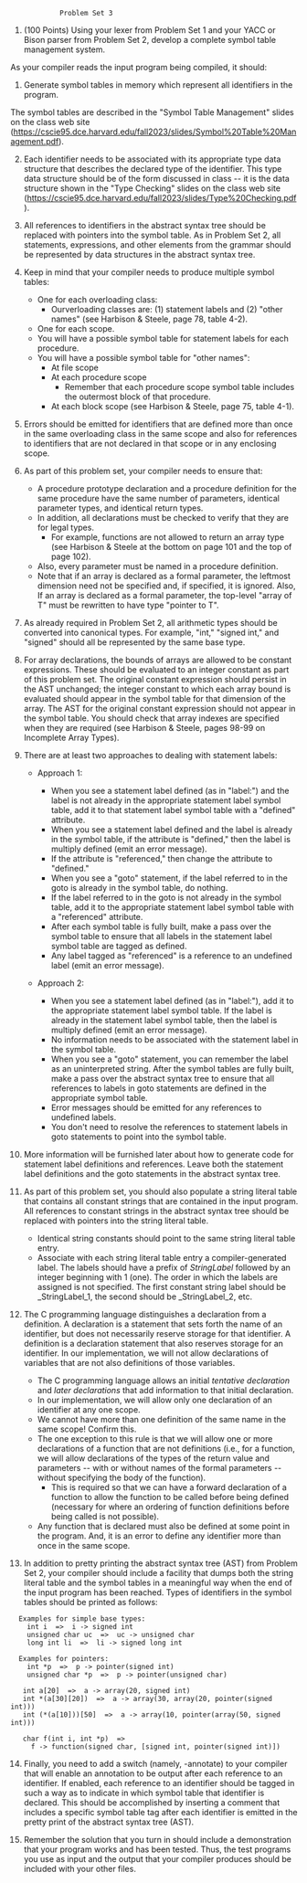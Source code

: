 			    Problem Set 3

1. (100 Points) Using your lexer from Problem Set 1 and your YACC or
Bison parser from Problem Set 2, develop a complete symbol table
management system.

As your compiler reads the input program being compiled, it should:

1. Generate symbol tables in memory which represent all identifiers in
the program.



The symbol tables are described in the "Symbol Table
Management" slides on the class web site
(https://cscie95.dce.harvard.edu/fall2023/slides/Symbol%20Table%20Management.pdf).



2. Each identifier needs to be associated with its appropriate type data
structure that describes the declared type of the identifier.  This
type data structure should be of the form discussed in class -- it is
the data structure shown in the "Type Checking" slides on the class
web site (https://cscie95.dce.harvard.edu/fall2023/slides/Type%20Checking.pdf).



3. All references to identifiers in the abstract syntax tree should be
replaced with pointers into the symbol table.  As in Problem Set 2,
all statements, expressions, and other elements from the grammar
should be represented by data structures in the abstract syntax tree.



4. Keep in mind that your compiler needs to produce multiple symbol
tables:
    - One for each overloading class:
        -  Ourverloading classes are: (1) statement labels and (2) "other names" (see Harbison & Steele, page 78, table 4-2).
    - One for each scope.
    - You will have a possible symbol table for statement labels for each procedure.
    - You will have a possible symbol table for "other names":
        - At file scope
        - At each procedure scope
            - Remember that each procedure scope symbol table includes the outermost block of that procedure.
        - At each block scope (see Harbison & Steele, page
75, table 4-1).



5. Errors should be emitted for identifiers that are defined more than
once in the same overloading class in the same scope and also for
references to identifiers that are not declared in that scope or in
any enclosing scope.



6. As part of this problem set, your compiler needs to ensure that:
    - A procedure prototype declaration and a procedure definition for the
same procedure have the same number of parameters, identical parameter
types, and identical return types.
    - In addition, all declarations must be checked to verify that they are for legal types.
        - For example, functions are not allowed to return an array type (see Harbison &
Steele at the bottom on page 101 and the top of page 102).
    - Also, every parameter must be named in a procedure definition.
    - Note that if an array is declared as a formal parameter, the leftmost
dimension need not be specified and, if specified, it is ignored.
Also, If an array is declared as a formal parameter, the top-level
"array of T" must be rewritten to have type "pointer to T".



7. As already required in Problem Set 2, all arithmetic types should be
converted into canonical types.  For example, "int," "signed int," and
"signed" should all be represented by the same base type.



8. For array declarations, the bounds of arrays are allowed to be
constant expressions.  These should be evaluated to an integer
constant as part of this problem set.  The original constant
expression should persist in the AST unchanged; the integer constant
to which each array bound is evaluated should appear in the symbol
table for that dimension of the array.  The AST for the original
constant expression should not appear in the symbol table.  You should
check that array indexes are specified when they are required (see
Harbison & Steele, pages 98-99 on Incomplete Array Types).




9. There are at least two approaches to dealing with statement labels:
      - Approach 1:
          - When you see a statement label defined (as in "label:")
and the label is not already in the appropriate statement label symbol
table, add it to that statement label symbol table with a "defined"
attribute. 
          - When you see a statement label defined and the label is
already in the symbol table, if the attribute is "defined," then the
label is multiply defined (emit an error message).
          - If the attribute is "referenced," then change the attribute to "defined."
          - When you see a "goto" statement, if the label referred to in the goto is already in
the symbol table, do nothing.
          - If the label referred to in the goto is
not already in the symbol table, add it to the appropriate statement
label symbol table with a "referenced" attribute.
          - After each symbol table is fully built, make a pass over the symbol table to ensure that all labels in the statement label symbol table are tagged as defined.
          - Any label tagged as "referenced" is a reference to an undefined label
(emit an error message).

      - Approach 2:
          - When you see a statement label defined (as in "label:"),
add it to the appropriate statement label symbol table.  If the label
is already in the statement label symbol table, then the label is
multiply defined (emit an error message).
          - No information needs to be
associated with the statement label in the symbol table.
          - When you see a "goto" statement, you can remember the label as an uninterpreted
string.  After the symbol tables are fully built, make a pass over the
abstract syntax tree to ensure that all references to labels in goto
statements are defined in the appropriate symbol table.
          - Error messages should be emitted for any references to undefined labels.
          - You don't need to resolve the references to statement labels in goto
statements to point into the symbol table.



10. More information will be furnished later about how to generate code
for statement label definitions and references.  Leave both the
statement label definitions and the goto statements in the abstract
syntax tree.



11. As part of this problem set, you should also populate a string literal
table that contains all constant strings that are contained in the
input program.  All references to constant strings in the abstract
syntax tree should be replaced with pointers into the string literal
table.
      - Identical string constants should point to the same string
literal table entry.
      - Associate with each string literal table entry a
compiler-generated label.  The labels should have a prefix of
_StringLabel_ followed by an integer beginning with 1 (one).  The
order in which the labels are assigned is not specified.  The first
constant string label should be _StringLabel_1, the second should be
_StringLabel_2, etc.




12. The C programming language distinguishes a declaration from a
definition.  A declaration is a statement that sets forth the name of
an identifier, but does not necessarily reserve storage for that
identifier.  A definition is a declaration statement that also
reserves storage for an identifier.  In our implementation, we will
not allow declarations of variables that are not also definitions of
those variables.
      - The C programming language allows an initial
_tentative declaration_ and _later declarations_ that add information to
that initial declaration.
      - In our implementation, we will allow only
one declaration of an identifier at any one scope.
      - We cannot have more than one definition of the same name in the same scope! Confirm this.
      - The one exception to this rule is that we will allow one or more declarations of a
function that are not definitions (i.e., for a function, we will allow
declarations of the types of the return value and parameters -- with
or without names of the formal parameters -- without specifying the
body of the function).
          - This is required so that we can have a forward
declaration of a function to allow the function to be called before
being defined (necessary for where an ordering of function definitions
before being called is not possible). 
      - Any function that is declared
must also be defined at some point in the program.  And, it is an
error to define any identifier more than once in the same scope.



13. In addition to pretty printing the abstract syntax tree (AST) from
Problem Set 2, your compiler should include a facility that dumps both
the string literal table and the symbol tables in a meaningful way
when the end of the input program has been reached.  Types of
identifiers in the symbol tables should be printed as follows:
```
  Examples for simple base types:
    int i  =>  i -> signed int
    unsigned char uc  =>  uc -> unsigned char
    long int li  =>  li -> signed long int
```
```
  Examples for pointers:
    int *p  =>  p -> pointer(signed int)
    unsigned char *p  =>  p -> pointer(unsigned char)
```
 ``` Examples for arrays:
    int a[20]  =>  a -> array(20, signed int)
    int *(a[30][20])  =>  a -> array(30, array(20, pointer(signed int)))
    int (*(a[10]))[50]  =>  a -> array(10, pointer(array(50, signed int)))
```
 ``` Examples for functions:
    char f(int i, int *p)  =>
      f -> function(signed char, [signed int, pointer(signed int)])
```


14. Finally, you need to add a switch (namely, -annotate) to your compiler
that will enable an annotation to be output after each reference to an
identifier.  If enabled, each reference to an identifier should be
tagged in such a way as to indicate in which symbol table that
identifier is declared.  This should be accomplished by inserting a
comment that includes a specific symbol table tag after each
identifier is emitted in the pretty print of the abstract syntax tree
(AST).



15. Remember the solution that you turn in should include a demonstration
that your program works and has been tested.  Thus, the test programs
you use as input and the output that your compiler produces should be
included with your other files.
